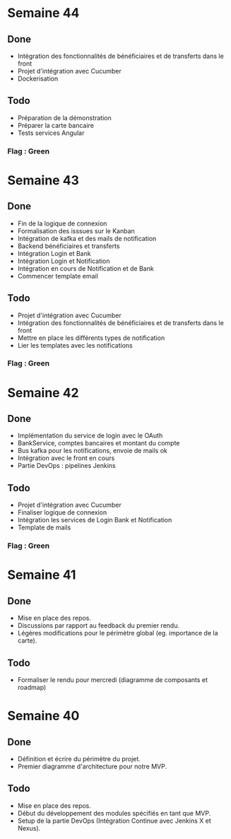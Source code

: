 # Semaine 44

## Done

- Intégration des fonctionnalités de bénéficiaires et de transferts dans le front
- Projet d'intégration avec Cucumber
- Dockerisation

## Todo

- Préparation de la démonstration
- Préparer la carte bancaire
- Tests services Angular

### Flag : Green

# Semaine 43

## Done

- Fin de la logique de connexion
- Formalisation des isssues sur le Kanban
- Intégration de kafka et des mails de notification
- Backend bénéficiaires et transferts
- Intégration Login et Bank
- Intégration Login et Notification 
- Intégration en cours de Notification et de Bank
- Commencer template email

## Todo

- Projet d'intégration avec Cucumber
- Intégration des fonctionnalités de bénéficiaires et de transferts dans le front
- Mettre en place les différents types de notification
- Lier les templates avec les notifications

### Flag : Green

# Semaine 42

## Done

- Implémentation du service de login avec le OAuth
- BankService, comptes bancaires et montant du compte
- Bus kafka pour les notifications, envoie de mails ok
- Intégration avec le front en cours
- Partie DevOps : pipelines Jenkins

## Todo

- Projet d'intégration avec Cucumber
- Finaliser logique de connexion
- Intégration les services de Login Bank et Notification
- Template de mails

### Flag : Green

# Semaine 41

## Done

- Mise en place des repos.
- Discussions par rapport au feedback du premier rendu.
- Légères modifications pour le périmètre global (eg. importance de la carte).

## Todo 

- Formaliser le rendu pour mercredi (diagramme de composants et roadmap)

# Semaine 40

## Done

- Définition et écrire du périmètre du projet.
- Premier diagramme d'architecture pour notre MVP.

## Todo 

- Mise en place des repos.
- Début du développement des modules spécifiés en tant que MVP.
- Setup de la partie DevOps (Intégration Continue avec Jenkins X et Nexus).

